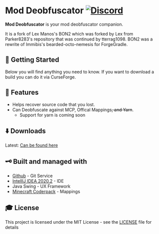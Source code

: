 # Mod Deobfuscator [![Discord][discordImg]][discordLink]

**Mod Deobfuscator** is your mod deobfuscator companion.

It is a fork of Lex Manos's BON2 which was forked by Lex from Parker8283's repository that was continued by tterrag1098. BON2 was a rewrite of Immibis's bearded-octo-nemesis for ForgeGradle.

## 🚀 Getting Started
Below you will find anything you need to know. If you want to download a build you can do it via CurseForge. 

## 📝 Features

- Helps recover source code that you lost.
- Can Deobfuscate against MCP, Offical Mappings~~, and Yarn~~.
    - Support for yarn is coming soon

## ⬇️ Downloads
Latest: [Can be found here](https://www.github.com/CrankySupertoon/mod-deobf)

## 🗝 Built and managed with 

* [Github](http://www.github.com/) - Git Service
* [IntellIJ IDEA 2020.2](https://www.jetbrains.com/idea/download/) - IDE
* Java Swing - UX Framework
* [Minecraft Coderpack](http://mcpbot.bspk.rs/) - Mappings

## 🎓 License

This project is licensed under the MIT License - see the [LICENSE](LICENSE) file for details

[discordImg]: https://img.shields.io/discord/671902942466408478.svg?logo=discord&logoWidth=18&colorB=7289DA&style=for-the-badge
[discordLink]: https://discord.gg/F55qYKm
